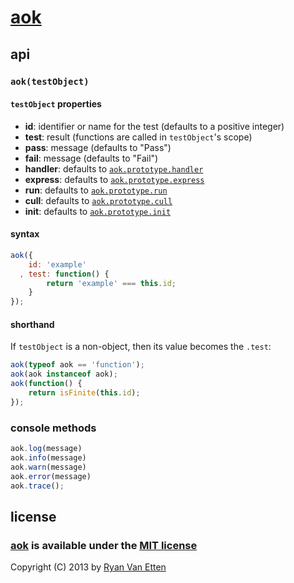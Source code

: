 [aok](https://github.com/ryanve/aok)
===

## api

### `aok(testObject)`

#### `testObject` properties

- **id**: identifier or name for the test (defaults to a positive integer)
- **test**: result (functions are called in `testObject`'s scope)
- **pass**: message (defaults to "Pass")
- **fail**: message (defaults to "Fail")
- **handler**: defaults to [`aok.prototype.handler`](./aok.js)
- **express**: defaults to [`aok.prototype.express`](./aok.js)
- **run**: defaults to [`aok.prototype.run`](./aok.js)
- **cull**: defaults to [`aok.prototype.cull`](./aok.js)
- **init**: defaults to [`aok.prototype.init`](./aok.js)

#### syntax

```js
aok({
    id: 'example'
  , test: function() {
        return 'example' === this.id;
    }
});
```

#### shorthand

If `testObject` is a non-object, then its value becomes the `.test`:

```js
aok(typeof aok == 'function');
aok(aok instanceof aok);
aok(function() {
    return isFinite(this.id);
});
```

### console methods

```js
aok.log(message)
aok.info(message)
aok.warn(message)
aok.error(message)
aok.trace();
```

## license

### [aok](http://github.com/ryanve/aok) is available under the [MIT license](http://en.wikipedia.org/wiki/MIT_License)

Copyright (C) 2013 by [Ryan Van Etten](https://github.com/ryanve)
